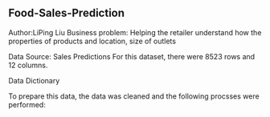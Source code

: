 ## Food-Sales-Prediction

Author:LiPing Liu
Business problem: Helping the retailer understand how the properties of products and location, size of outlets 

Data Source:
Sales Predictions 
For this dataset, there were 8523 rows and 12 columns.

Data Dictionary



To prepare this data, the data was cleaned and the following procsses were performed: 
